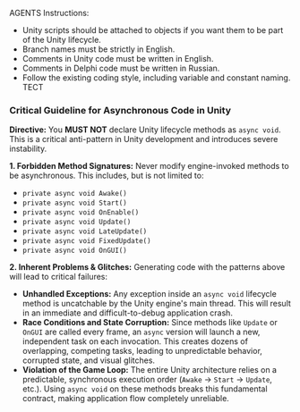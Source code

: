 AGENTS Instructions:

* Unity scripts should be attached to objects if you want them to be part of the Unity lifecycle.
* Branch names must be strictly in English.
* Comments in Unity code must be written in English.
* Comments in Delphi code must be written in Russian.
* Follow the existing coding style, including variable and constant naming.
ТЕСТ

### Critical Guideline for Asynchronous Code in Unity

**Directive:** You **MUST NOT** declare Unity lifecycle methods as `async void`. This is a critical anti-pattern in Unity development and introduces severe instability.

**1. Forbidden Method Signatures:**
Never modify engine-invoked methods to be asynchronous. This includes, but is not limited to:
- `private async void Awake()`
- `private async void Start()`
- `private async void OnEnable()`
- `private async void Update()`
- `private async void LateUpdate()`
- `private async void FixedUpdate()`
- `private async void OnGUI()`

**2. Inherent Problems & Glitches:**
Generating code with the patterns above will lead to critical failures:

-   **Unhandled Exceptions:** Any exception inside an `async void` lifecycle method is uncatchable by the Unity engine's main thread. This will result in an immediate and difficult-to-debug application crash.
-   **Race Conditions and State Corruption:** Since methods like `Update` or `OnGUI` are called every frame, an `async` version will launch a new, independent task on each invocation. This creates dozens of overlapping, competing tasks, leading to unpredictable behavior, corrupted state, and visual glitches.
-   **Violation of the Game Loop:** The entire Unity architecture relies on a predictable, synchronous execution order (`Awake` -> `Start` -> `Update`, etc.). Using `async void` on these methods breaks this fundamental contract, making application flow completely unreliable.
